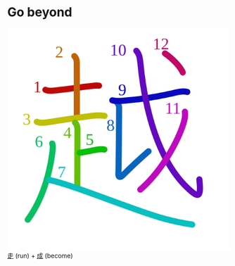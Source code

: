 # Go beyond
![8d8a](Kanji/kanji-colorize/8d8a.svg)
[走](Kanji/kanji-dict/走.md) (run) + [成](Kanji/kanji-dict/成.md) (become) 